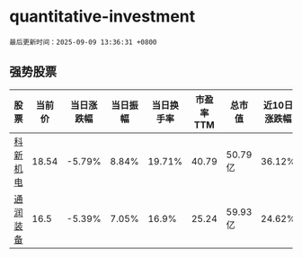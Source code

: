 # quantitative-investment

`最后更新时间：2025-09-09 13:36:31 +0800`

## 强势股票

|股票|当前价|当日涨跌幅|当日振幅|当日换手率|市盈率TTM|总市值|近10日涨跌幅|
|----|----|----|----|----|----|----|----|
|[科新机电](https://xueqiu.com/S/SZ300092)|18.54|-5.79%|8.84%|19.71%|40.79|50.79亿|36.12%|
|[通润装备](https://xueqiu.com/S/SZ002150)|16.5|-5.39%|7.05%|16.9%|25.24|59.93亿|24.62%|
